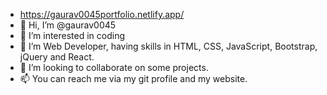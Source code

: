 - https://gaurav0045portfolio.netlify.app/
- 👋 Hi, I’m @gaurav0045
- 👀 I’m interested in coding
- 🌱 I’m Web Developer, having skills in HTML, CSS, JavaScript, Bootstrap, jQuery and React.
- 💞️ I’m looking to collaborate on some projects.
- 📫 You can reach me via my git profile and my website. 

<!---
gaurav0045/gaurav0045 is a ✨ special ✨ repository because its `README.md` (this file) appears on your GitHub profile.
You can click the Preview link to take a look at your changes.
--->
